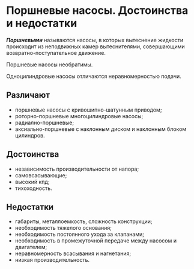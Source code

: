 # Поршневые насосы. Достоинства и недостатки

***Поршневыми*** называются насосы, в которых вытеснение жидкости происходит из неподвижных камер вытеснителями, совершающими возвратно-поступательное движение.

Поршневые насосы необратимы.

Одноцилиндровые насосы отличаются неравномерностью подачи.

## Различают

* поршневые насосы с кривошипно-шатунным приводом;
* роторно-поршневые многоцилиндровые насосы;
* радиално-поршневые;
* аксиально-поршневые с наклонным диском и наклонным блоком цилиндров.

## Достоинства

* независимость производительности от напора;
* самовсасывающие;
* высокий кпд;
* тихоходность.

## Недостатки

* габариты, металлоемкость, сложность конструкции;
* необходимость тяжелого основания;
* необходимость постоянного ухода за клапанами;
* необходимость в промежуточной передаче между насосом и двигателем;
* неравномерность всасывания и нагнетания;
* низкая производительность.
